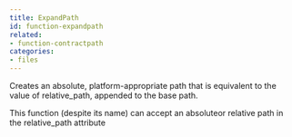 ```yaml
---
title: ExpandPath
id: function-expandpath
related:
- function-contractpath
categories:
- files
---
```


Creates an absolute, platform-appropriate path that is equivalent to the value of relative_path, appended to the base path.

This function (despite its name) can accept an absoluteor relative path in the relative_path attribute
